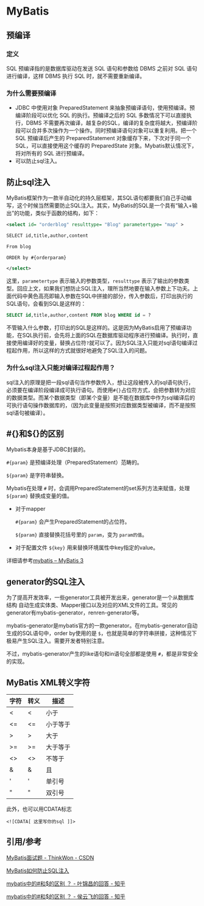# MyBatis



## 预编译

### 定义
SQL 预编译指的是数据库驱动在发送 SQL 语句和参数给 DBMS 之前对 SQL 语句进行编译，这样 DBMS 执行 SQL 时，就不需要重新编译。

### 为什么需要预编译
- JDBC 中使用对象 PreparedStatement 来抽象预编译语句，使用预编译。预编译阶段可以优化 SQL 的执行。预编译之后的 SQL 多数情况下可以直接执行，DBMS 不需要再次编译，越复杂的SQL，编译的复杂度将越大，预编译阶段可以合并多次操作为一个操作。同时预编译语句对象可以重复利用。把一个 SQL 预编译后产生的 PreparedStatement 对象缓存下来，下次对于同一个SQL，可以直接使用这个缓存的 PreparedState 对象。Mybatis默认情况下，将对所有的 SQL 进行预编译。
- 可以防止sql注入。



## 防止sql注入

MyBatis框架作为一款半自动化的持久层框架，其SQL语句都要我们自己手动编写，这个时候当然需要防止SQL注入。其实，MyBatis的SQL是一个具有“输入+输出”的功能，类似于函数的结构，如下：

```xml
<select id= "orderblog" resulttype= "Blog" parametertype= "map" >

SELECT id,title,author,content

From blog

ORDER by #{orderparam}

</select>
```

这里，`parametertype` 表示输入的参数类型，`resulttype` 表示了输出的参数类型。回应上文，如果我们想防止SQL注入，理所当然地要在输入参数上下功夫。上面代码中黄色高亮即输入参数在SQL中拼接的部分，传入参数后，打印出执行的SQL语句，会看到SQL是这样的：

```sql
SELECT id,title,author,content FROM blog WHERE id = ?
```

不管输入什么参数，打印出的SQL是这样的。这是因为MyBatis启用了预编译功能，在SQL执行前，会先将上面的SQL在数据库驱动程序进行预编译。执行时，直接使用编译好的变量，替换占位符`?`就可以了。因为SQL注入只能对sql语句编译过程起作用，所以这样的方式就很好地避免了SQL注入的问题。

### 为什么sql注入只能对编译过程起作用？

sql注入的原理是把一段sql语句当作参数传入，想让这段被传入的sql语句执行，必须要在编译阶段编译成可执行语句。而使用`#{}`占位符方式，会把参数转为对应的数据类型。而某个数据类型（即某个变量）是不能在数据库中作为sql编译后的可执行语句操作数据库的，（因为此变量是按照对应数据类型被编译，而不是按照sql语句被编译）。



## #{}和${}的区别

Mybatis本身是基于JDBC封装的。

`#{param}` 是预编译处理（PreparedStatement）范畴的。

`${param}` 是字符串替换。

Mybatis在处理 `#` 时，会调用PreparedStatement的set系列方法来赋值，处理 `${param}` 替换成变量的值。

- 对于mapper

  `#{param}` 会产生PreparedStatement的占位符。

  `${param}` 直接替换花括号里的 `param`，变为 `param的值`。

- 对于配置文件
  `${key}` 用来替换环境属性中key指定的value。

详细请参考[mybatis – MyBatis 3](https://mybatis.org/mybatis-3/sqlmap-xml.html#String_Substitution)



## generator的SQL注入

为了提高开发效率，一些generator工具被开发出来，generator是一个从数据库结构 自动生成实体类、Mapper接口以及对应的XML文件的工具。常见的generator有mybatis-generator，renren-generator等。

mybatis-generator是mybatis官方的一款generator。在mybatis-generator自动生成的SQL语句中，order by使用的是 `$`，也就是简单的字符串拼接，这种情况下极易产生SQL注入。需要开发者特别注意。

不过，mybatis-generator产生的like语句和in语句全部都是使用 `#`，都是非常安全的实现。



## MyBatis XML转义字符

| 字符 | 转义     | 描述     |
| ---- | -------- | -------- |
| <    | &lt;     | 小于     |
| <=   | &lt;=    | 小于等于 |
| >    | &gt;     | 大于     |
| >=   | &gt;=    | 大于等于 |
| <>   | &lt;&gt; | 不等于   |
| &    | &amp;    | 且       |
| '    | &apos;   | 单引号   |
| "    | &quot;   | 双引号   |

此外，也可以用CDATA标志

```
<![CDATA[ 这里写你的sql ]]> 
```



## 引用/参考

[MyBatis面试题 - ThinkWon - CSDN](https://blog.csdn.net/ThinkWon/article/details/101292950)

[MyBatis如何防止SQL注入](https://blog.csdn.net/fmwind/article/details/59110918)

[mybatis中的#和$的区别 ？ - 叶锦昌的回答 - 知乎 ](https://www.zhihu.com/question/26914370/answer/51095713)

[mybatis中的#和$的区别 ？ - 侯云飞的回答 - 知乎](https://www.zhihu.com/question/26914370/answer/150328023)